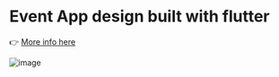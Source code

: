 # Event App design built with flutter

👉 [More info here](https://devlog-jose.vercel.app/dev/en/event-app-flutter)

![image](https://firebasestorage.googleapis.com/v0/b/dashboard-blogs-app.appspot.com/o/images%2FThzROsREBLP9kFuUvCnohZ2IABw2%2Fthumbnail_half_event-app-homeScreen.png?alt=media&token=24ae9ded-f6c5-47c2-92e9-f2f2a3ba2ccc)
